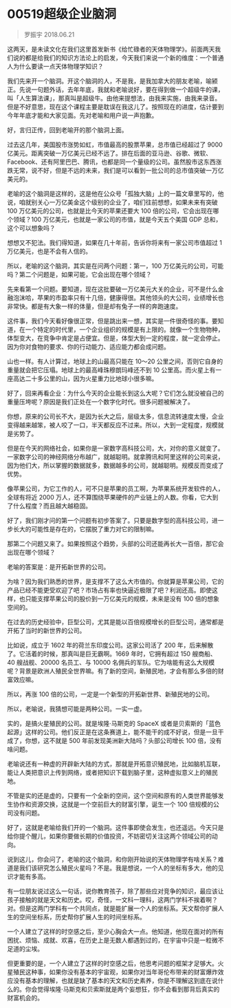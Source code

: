 # 00519超级企业脑洞

> 罗振宇 2018.06.21

这两天，是未读文化在我们这里首发新书《给忙碌者的天体物理学》。前面两天我们说的都是给我们的知识方法论上的启发，今天我们来说一个新的维度：一个普通人为什么要读一点天体物理学知识？

我们先来开一个脑洞。开这个脑洞的人，不是我，是我加拿大的朋友老喻，喻颍正。先说一句题外话，去年年底，我就和老喻说好，要在得到做一个超级牛的课，叫「人生算法课」，那真叫是超级牛。由他来提想法，由我来实施，由我来录音。但是不好意思，现在这个课程主要是耽误在我这儿了。按照现在的进度，估计要到今年年底才能和大家见面。先对老喻和用户说一声抱歉。

好，言归正传，回到老喻开的那个脑洞上面。

过去这几年，美国股市涨势如虹，市值最高的股票苹果，总市值已经超过了 9000 亿美元。距离突破一万亿美元已经不远了。排在后面的亚马逊、谷歌、微软、Facebook、还有阿里巴巴、腾讯，也都是同一个量级的公司。虽然股市这东西涨跌无常，说不好，但是不远的未来，我们是可以看到一批公司的总市值突破一万亿美元的。

老喻的这个脑洞是这样的，这是他在公众号「孤独大脑」上的一篇文章里写的，他说，咱就别关心一万亿美金这个级别的企业了，咱们往前想想，如果未来有突破 100 万亿美元的公司，也就是比今天的苹果还要大 100 倍的公司，它会出现在哪个领域？100 万亿美元，也就是一家公司的市值，就是今天五个美国 GDP 总和，这个可以想象吗？

想想又不犯法。我们得知道，如果在几十年前，告诉你将来有一家公司市值超过 1 万亿美元，也是不会有人信的。

所以，老喻的这个脑洞，其实是在问两个问题：第一，100 万亿美元的公司，可能吗？第二个问题是，如果可能，它会出现在哪个领域？

先来看第一个问题。要知道，现在这批要破一万亿美元大关的企业，可不是什么金融泡沫哈，苹果的市盈率只有十几倍，健康得很。其他领头的大公司，业绩增长也非常快。都是有大象一样的体量，但是却有兔子一样的奔跑速度。

这件事，我们今天看好像很正常，但是跳出来一想，其实是一件很奇怪的事。要知道，在一个特定的时代里，一个企业组织的规模是有上限的。就像一个生物物种，体型变大，在竞争中肯定是占便宜。但是，体型大到一定的程度，就一定会停止。因为你对食物的要求、你的行动能力、适应能力都会成问题。

山也一样。有人计算过，地球上的山最高只能在 10～20 公里之间，否则它自身的重量就会把它压塌。地球上的最高峰珠穆朗玛峰还不到 10 公里高。而火星上有一座高达二十多公里的山，因为火星重力比地球小很多嘛。

好了，回来再看企业：为什么今天的企业能长到这么大呢？它们怎么就没被自己的重量压垮呢？原因是我们正处在一个数字化时代。很多问题被解决了。

你想，原来的公司长不大，是因为长大之后，层级太多，信息流转速度太慢，企业变得越来越笨，被人咬了一口，半天都反应不过来。所以，大到一定程度，规模就是劣势了。

但是在今天的网络社会，如果你是一家数字高科技公司，大，对你的意义就变了。一家数字公司的神经网络分布越广，就越聪明。就拿腾讯和阿里这样的公司来说，因为他们大，所以掌握的数据就多，数据越多的公司，就越聪明。规模反而变成了优势。

像苹果公司，为它工作的人，可不只是苹果的员工啊，为苹果系统开发软件的人，全球有将近 2000 万人，还不算围绕苹果硬件的产业链上的人数。你看，它大到了什么程度？而且越大越稳固。

好了，我们刚才问的第一个问题有初步答案了。只要是数字型的高科技公司，进一步长大的可能性是存在的，它摆脱了重力对它的限制嘛。

那第二个问题又来了。如果按照这个趋势，头部的公司还能再长大一百倍，那它会出现在哪个领域？

老喻的答案是：是开拓新世界的公司。

为啥？因为我们熟悉的世界，是支撑不了这么大市值的。你就算是苹果公司，它的产品已经不能更受欢迎了吧？市场占有率也快逼近极限了吧？利润还高。即使这样，也只能支撑苹果公司的股价到一万亿美元的规模，未来是没有 100 倍的想象空间的。

在过去的历史经验中，巨型公司，尤其是能以百倍规模增长的巨型公司，通常都是开拓了当时的新世界的公司。

比如说，成立于 1602 年的荷兰东印度公司。这家公司活了 200 年，后来解散了。它活着的时候，那真叫是巨无霸啊。1669 年时，它拥有超过 150 艘商船、40 艘战舰、20000 名员工、与 10000 名佣兵的军队。它为啥能有这么大规模呢？背景是欧洲人殖民全世界嘛。有了新的空间，新殖民地，才会有那么多倍的财富效应嘛。

所以，再涨 100 倍的公司，一定是一个新型的开拓新世界、新殖民地的公司。

所以，老喻说，我猜想可能是两种公司。一实一虚。

实的，是搞火星殖民的公司。就是埃隆·马斯克的 SpaceX 或者是贝索斯的「蓝色起源」这样的公司。他们反正是在这条赛道上，能不能干的成不好说，但是一旦干成了，你想，这不就是 500 年前发现美洲新大陆吗？头部公司增长 100 倍，没有啥问题。

老喻说还有一种虚的开辟新大陆的方式，那就是开拓意识殖民地，比如脑机互联，能让人类把意识上传到网络，或者把知识下载到脑子里，这种虚拟意义上的殖民地。

不管是实的还是虚的，只要有一个全新的空间，这个空间和原有的人类世界能够发生协作和资源交换，这就是一个空前巨大的财富引擎，诞生一个 100 倍规模的公司没有问题。

好了，这就是老喻给我们开的一个脑洞。这件事即使会发生，也还遥远。今天只是给你提个醒儿，如果你要做长期的价值投资，不妨密切关注这两个领域公司的动向。

说到这儿，你会问了，老喻的这个脑洞，和你刚开始说的天体物理学有啥关系？难道是我们该研究怎么殖民火星吗？不是。我是想说，一个人的坐标有多大，他的见识才能有多高。

有一位朋友说过这么一句话，说你教育孩子，除了那些应对竞争的知识，最应该让孩子接触的就是天文和历史。哎，奇怪，一文科一理科，这两门学科不挨着啊？对。但是这两门学科有一个共同点，就是能扩展一个人的坐标系。天文帮你扩展人生的空间坐标系，历史帮你扩展人生的时间坐标系。

一个人建立了这样的时空感之后，至少心胸会大一点。他知道，他现在面对的所有困扰、烦恼、成就、欢喜，在历史上是无数人都遇到过的，在宇宙中只是一粒微不足道的尘埃。

但更重要的是，一个人建立了这样的时空感之后，他思考问题的框架才足够大。火星殖民这种事，如果你没有基本的宇宙观，如果你对当年哥伦布带来的财富爆炸效应没有基本的理解，也就是缺了基本的天文和历史素养，你是不理解这到底在说什么的。你会觉得埃隆·马斯克和贝索斯就是两个妄想狂，你不会看到那背后真实的财富机会的。

